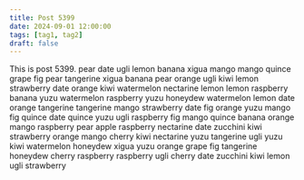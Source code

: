 ```yaml
---
title: Post 5399
date: 2024-09-01 12:00:00
tags: [tag1, tag2]
draft: false
---
```

This is post 5399.
pear
date
ugli
lemon
banana
xigua
mango
mango
quince
grape
fig
pear
tangerine
xigua
banana
pear
orange
ugli
kiwi
lemon
strawberry
date
orange
kiwi
watermelon
nectarine
lemon
lemon
raspberry
banana
yuzu
watermelon
raspberry
yuzu
honeydew
watermelon
lemon
date
orange
tangerine
tangerine
mango
strawberry
date
fig
orange
yuzu
mango
fig
quince
date
quince
yuzu
ugli
raspberry
fig
mango
quince
banana
orange
mango
raspberry
pear
apple
raspberry
nectarine
date
zucchini
kiwi
strawberry
orange
mango
cherry
kiwi
nectarine
yuzu
tangerine
ugli
yuzu
kiwi
watermelon
honeydew
xigua
yuzu
orange
grape
fig
tangerine
honeydew
cherry
raspberry
raspberry
ugli
cherry
date
zucchini
kiwi
lemon
ugli
strawberry
